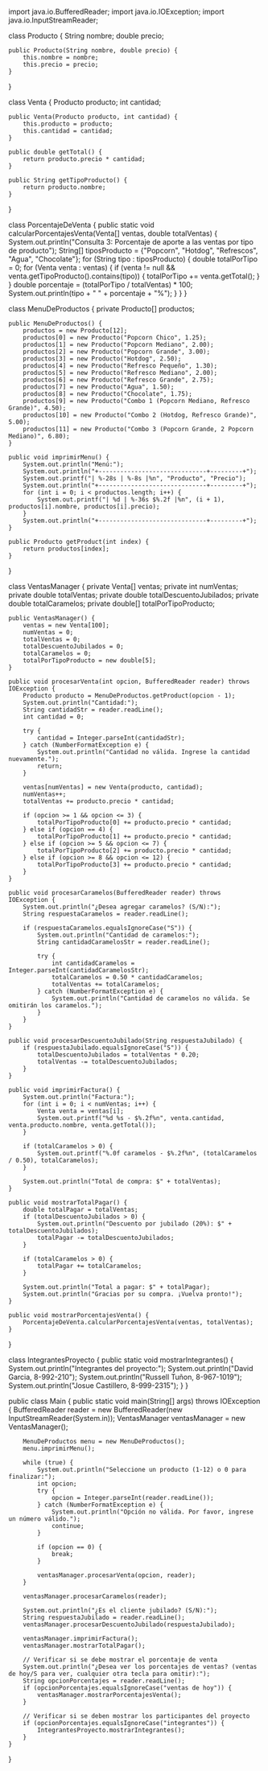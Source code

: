import java.io.BufferedReader;
import java.io.IOException;
import java.io.InputStreamReader;

class Producto {
    String nombre;
    double precio;

    public Producto(String nombre, double precio) {
        this.nombre = nombre;
        this.precio = precio;
    }
}

class Venta {
    Producto producto;
    int cantidad;

    public Venta(Producto producto, int cantidad) {
        this.producto = producto;
        this.cantidad = cantidad;
    }

    public double getTotal() {
        return producto.precio * cantidad;
    }

    public String getTipoProducto() {
        return producto.nombre;
    }
}

class PorcentajeDeVenta {
    public static void calcularPorcentajesVenta(Venta[] ventas, double totalVentas) {
        System.out.println("Consulta 3: Porcentaje de aporte a las ventas por tipo de producto");
        String[] tiposProducto = {"Popcorn", "Hotdog", "Refrescos", "Agua", "Chocolate"};
        for (String tipo : tiposProducto) {
            double totalPorTipo = 0;
            for (Venta venta : ventas) {
                if (venta != null && venta.getTipoProducto().contains(tipo)) {
                    totalPorTipo += venta.getTotal();
                }
            }
            double porcentaje = (totalPorTipo / totalVentas) * 100;
            System.out.println(tipo + " " + porcentaje + "%");
        }
    }
}

class MenuDeProductos {
    private Producto[] productos;

    public MenuDeProductos() {
        productos = new Producto[12];
        productos[0] = new Producto("Popcorn Chico", 1.25);
        productos[1] = new Producto("Popcorn Mediano", 2.00);
        productos[2] = new Producto("Popcorn Grande", 3.00);
        productos[3] = new Producto("Hotdog", 2.50);
        productos[4] = new Producto("Refresco Pequeño", 1.30);
        productos[5] = new Producto("Refresco Mediano", 2.00);
        productos[6] = new Producto("Refresco Grande", 2.75);
        productos[7] = new Producto("Agua", 1.50);
        productos[8] = new Producto("Chocolate", 1.75);
        productos[9] = new Producto("Combo 1 (Popcorn Mediano, Refresco Grande)", 4.50);
        productos[10] = new Producto("Combo 2 (Hotdog, Refresco Grande)", 5.00);
        productos[11] = new Producto("Combo 3 (Popcorn Grande, 2 Popcorn Mediano)", 6.80);
    }

    public void imprimirMenu() {
        System.out.println("Menú:");
        System.out.println("+------------------------------+---------+");
        System.out.printf("| %-28s | %-8s |%n", "Producto", "Precio");
        System.out.println("+------------------------------+---------+");
        for (int i = 0; i < productos.length; i++) {
            System.out.printf("| %d | %-36s $%.2f |%n", (i + 1), productos[i].nombre, productos[i].precio);
        }
        System.out.println("+------------------------------+---------+");
    }
    
    public Producto getProduct(int index) {
        return productos[index];
    }
}

class VentasManager {
    private Venta[] ventas;
    private int numVentas;
    private double totalVentas;
    private double totalDescuentoJubilados;
    private double totalCaramelos;
    private double[] totalPorTipoProducto;

    public VentasManager() {
        ventas = new Venta[100];
        numVentas = 0;
        totalVentas = 0;
        totalDescuentoJubilados = 0;
        totalCaramelos = 0;
        totalPorTipoProducto = new double[5];
    }

    public void procesarVenta(int opcion, BufferedReader reader) throws IOException {
        Producto producto = MenuDeProductos.getProduct(opcion - 1);
        System.out.println("Cantidad:");
        String cantidadStr = reader.readLine();
        int cantidad = 0;

        try {
            cantidad = Integer.parseInt(cantidadStr);
        } catch (NumberFormatException e) {
            System.out.println("Cantidad no válida. Ingrese la cantidad nuevamente.");
            return;
        }

        ventas[numVentas] = new Venta(producto, cantidad);
        numVentas++;
        totalVentas += producto.precio * cantidad;

        if (opcion >= 1 && opcion <= 3) {
            totalPorTipoProducto[0] += producto.precio * cantidad;
        } else if (opcion == 4) {
            totalPorTipoProducto[1] += producto.precio * cantidad;
        } else if (opcion >= 5 && opcion <= 7) {
            totalPorTipoProducto[2] += producto.precio * cantidad;
        } else if (opcion >= 8 && opcion <= 12) {
            totalPorTipoProducto[3] += producto.precio * cantidad;
        }
    }

    public void procesarCaramelos(BufferedReader reader) throws IOException {
        System.out.println("¿Desea agregar caramelos? (S/N):");
        String respuestaCaramelos = reader.readLine();

        if (respuestaCaramelos.equalsIgnoreCase("S")) {
            System.out.println("Cantidad de caramelos:");
            String cantidadCaramelosStr = reader.readLine();

            try {
                int cantidadCaramelos = Integer.parseInt(cantidadCaramelosStr);
                totalCaramelos = 0.50 * cantidadCaramelos;
                totalVentas += totalCaramelos;
            } catch (NumberFormatException e) {
                System.out.println("Cantidad de caramelos no válida. Se omitirán los caramelos.");
            }
        }
    }

    public void procesarDescuentoJubilado(String respuestaJubilado) {
        if (respuestaJubilado.equalsIgnoreCase("S")) {
            totalDescuentoJubilados = totalVentas * 0.20;
            totalVentas -= totalDescuentoJubilados;
        }
    }

    public void imprimirFactura() {
        System.out.println("Factura:");
        for (int i = 0; i < numVentas; i++) {
            Venta venta = ventas[i];
            System.out.printf("%d %s - $%.2f%n", venta.cantidad, venta.producto.nombre, venta.getTotal());
        }

        if (totalCaramelos > 0) {
            System.out.printf("%.0f caramelos - $%.2f%n", (totalCaramelos / 0.50), totalCaramelos);
        }

        System.out.println("Total de compra: $" + totalVentas);
    }

    public void mostrarTotalPagar() {
        double totalPagar = totalVentas;
        if (totalDescuentoJubilados > 0) {
            System.out.println("Descuento por jubilado (20%): $" + totalDescuentoJubilados);
            totalPagar -= totalDescuentoJubilados;
        }

        if (totalCaramelos > 0) {
            totalPagar += totalCaramelos;
        }

        System.out.println("Total a pagar: $" + totalPagar);
        System.out.println("Gracias por su compra. ¡Vuelva pronto!");
    }

    public void mostrarPorcentajesVenta() {
        PorcentajeDeVenta.calcularPorcentajesVenta(ventas, totalVentas);
    }
}

class IntegrantesProyecto {
    public static void mostrarIntegrantes() {
        System.out.println("Integrantes del proyecto:");
        System.out.println("David Garcia, 8-992-210");
        System.out.println("Russell Tuñon, 8-967-1019");
        System.out.println("Josue Castillero, 8-999-2315");
    }
}

public class Main {
    public static void main(String[] args) throws IOException {
        BufferedReader reader = new BufferedReader(new InputStreamReader(System.in));
        VentasManager ventasManager = new VentasManager();

        MenuDeProductos menu = new MenuDeProductos();
        menu.imprimirMenu();

        while (true) {
            System.out.println("Seleccione un producto (1-12) o 0 para finalizar:");
            int opcion;
            try {
                opcion = Integer.parseInt(reader.readLine());
            } catch (NumberFormatException e) {
                System.out.println("Opción no válida. Por favor, ingrese un número válido.");
                continue;
            }

            if (opcion == 0) {
                break;
            }

            ventasManager.procesarVenta(opcion, reader);
        }

        ventasManager.procesarCaramelos(reader);

        System.out.println("¿Es el cliente jubilado? (S/N):");
        String respuestaJubilado = reader.readLine();
        ventasManager.procesarDescuentoJubilado(respuestaJubilado);

        ventasManager.imprimirFactura();
        ventasManager.mostrarTotalPagar();

        // Verificar si se debe mostrar el porcentaje de venta
        System.out.println("¿Desea ver los porcentajes de ventas? (ventas de hoy/S para ver, cualquier otra tecla para omitir):");
        String opcionPorcentajes = reader.readLine();
        if (opcionPorcentajes.equalsIgnoreCase("ventas de hoy")) {
            ventasManager.mostrarPorcentajesVenta();
        }

        // Verificar si se deben mostrar los participantes del proyecto
        if (opcionPorcentajes.equalsIgnoreCase("integrantes")) {
            IntegrantesProyecto.mostrarIntegrantes();
        }
    }
}
